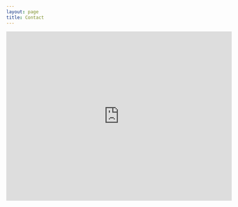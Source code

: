 ```yaml
---
layout: page
title: Contact
---
```


<iframe src="https://www.google.com/maps/embed?pb=!1m18!1m12!1m3!1d2483.8379210427915!2d-0.1791553236904561!3d51.497841711401854!2m3!1f0!2f0!3f0!3m2!1i1024!2i768!4f13.1!3m3!1m2!1s0x4876055ccaed341f%3A0x4327fb85b374d5e3!2sSir%20Alexander%20Fleming%20Building!5e0!3m2!1sen!2suk!4v1699439991145!5m2!1sen!2suk" width="600" height="450" style="border:0;" allowfullscreen="" loading="lazy" referrerpolicy="no-referrer-when-downgrade"></iframe>